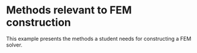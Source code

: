 Methods relevant to FEM construction
==

This example presents the methods a student needs for constructing a FEM solver.
